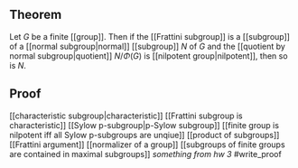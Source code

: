 ## Theorem
Let $G$ be a finite [[group]]. Then if the [[Frattini subgroup]] is a [[subgroup]] of a [[normal subgroup|normal]] [[subgroup]] $N$ of $G$ and the [[quotient by normal subgroup|quotient]] $N/\Phi(G)$ is [[nilpotent group|nilpotent]], then so is $N$.
## Proof
[[characteristic subgroup|characteristic]] [[Frattini subgroup is characteristic]] [[Sylow p-subgroup|p-Sylow subgroup]] [[finite group is nilpotent iff all Sylow p-subgroups are unqiue]] [[product of subgroups]] [[Frattini argument]] [[normalizer of a group]] [[subgroups of finite groups are contained in maximal subgroups]] 
*something from hw 3* #write_proof 
 